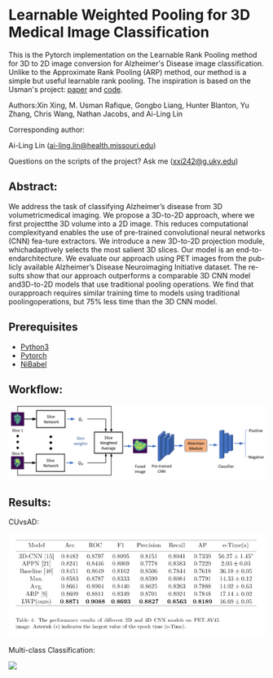 # Learnable Weighted Pooling for 3D Medical Image Classification
This is the Pytorch implementation on the Learnable Rank Pooling method for 3D to 2D image conversion for Alzheimer's Disease image classification. 
Unlike to the Approximate Rank Pooling (ARP) method, our method is a simple but useful learnable rank pooling. The inspiration is based on the Usman's project: [paper](https://openaccess.thecvf.com/content_CVPRW_2019/papers/EarthVision/Rafique_Weakly_Supervised_Fusion_of_Multiple_Overhead_Images_CVPRW_2019_paper.pdf) and [code](https://github.com/mvrl/weakly-supervised-image-fusion). 

Authors:Xin Xing, M.  Usman  Rafique, Gongbo Liang, Hunter Blanton, Yu Zhang, Chris Wang, Nathan Jacobs, and Ai-Ling Lin

Corresponding author: 

Ai-Ling Lin (ai-ling.lin@health.missouri.edu)

Questions on the scripts of the project? Ask me (xxi242@g.uky.edu)

## Abstract:
We address the task of classifying Alzheimer’s disease from 3D volumetricmedical imaging.  We propose a 3D-to-2D approach, where we first projectthe  3D  volume  into  a  2D  image.   This  reduces  computational  complexityand enables the use of pre-trained convolutional neural networks (CNN) fea-ture  extractors.   We  introduce  a  new  3D-to-2D  projection  module,  whichadaptively  selects  the  most  salient  3D  slices.   Our  model  is  an  end-to-endarchitecture.   We  evaluate  our  approach  using  PET  images  from  the  pub-licly available Alzheimer’s Disease Neuroimaging Initiative dataset.  The re-sults show that our approach outperforms a comparable 3D CNN model and3D-to-2D models that use traditional pooling operations.  We find that ourapproach requires similar training time to models using traditional poolingoperations, but 75% less time than the 3D CNN model. 


## Prerequisites
* [Python3](https://www.python.org/)
* [Pytorch](https://pytorch.org/)
* [NiBabel](https://nipy.org/nibabel/)



## Workflow:
![](https://github.com/ailinglin22/LWP/blob/main/imgs/architecture.png)


## Results:
CUvsAD:

![](https://github.com/ailinglin22/LWP/blob/main/imgs/results_1.png)

Multi-class Classification:

![](https://github.com/ailinglin22/LWP/tree/main/imgs/Results_2.png)
